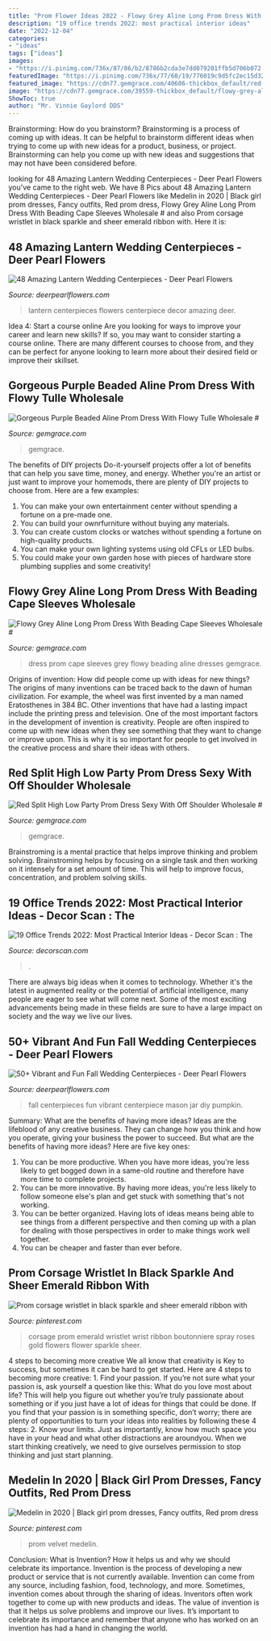 ```yaml
---
title: "Prom Flower Ideas 2022 - Flowy Grey Aline Long Prom Dress With Beading Cape Sleeves Wholesale #"
description: "19 office trends 2022: most practical interior ideas"
date: "2022-12-04"
categories:
- "ideas"
tags: ["ideas"]
images:
- "https://i.pinimg.com/736x/87/86/b2/8786b2cda3e7dd079201ffb5d706b072.jpg"
featuredImage: "https://i.pinimg.com/736x/77/60/19/776019c9d5fc2ec15d3289e8007c7832.jpg"
featured_image: "https://cdn77.gemgrace.com/40606-thickbox_default/red-split-high-low-party-prom-dress-sexy-with-off-shoulder.jpg"
image: "https://cdn77.gemgrace.com/39559-thickbox_default/flowy-grey-aline-long-prom-dress-with-beading-cape-sleeves.jpg"
ShowToc: true
author: "Mr. Vinnie Gaylord DDS"
---
```



Brainstorming: How do you brainstorm?
Brainstorming is a process of coming up with ideas. It can be helpful to brainstorm different ideas when trying to come up with new ideas for a product, business, or project. Brainstorming can help you come up with new ideas and suggestions that may not have been considered before.

	

		
looking for 48 Amazing Lantern Wedding Centerpieces - Deer Pearl Flowers you've came to the right web. We have 8 Pics about 48 Amazing Lantern Wedding Centerpieces - Deer Pearl Flowers like Medelin in 2020 | Black girl prom dresses, Fancy outfits, Red prom dress, Flowy Grey Aline Long Prom Dress With Beading Cape Sleeves Wholesale # and also Prom corsage wristlet in black sparkle and sheer emerald ribbon with. Here it is:
		
    
## 48 Amazing Lantern Wedding Centerpieces - Deer Pearl Flowers

<img loading=lazy src="https://www.deerpearlflowers.com/wp-content/uploads/2015/05/rustic-wedding-decor-ideas-flowers-in-lantern-centerpiece-676x1024.jpg" onerror="this.onerror=null;this.src='https://tse2.mm.bing.net/th?id=OIP.t8Lek8hByVK80xY-WZze0gHaLO&amp;pid=15.1';" alt="48 Amazing Lantern Wedding Centerpieces - Deer Pearl Flowers">

_Source: deerpearlflowers.com_

>lantern centerpieces flowers centerpiece decor amazing deer. 

	

Idea 4: Start a course online
Are you looking for ways to improve your career and learn new skills? If so, you may want to consider starting a course online. There are many different courses to choose from, and they can be perfect for anyone looking to learn more about their desired field or improve their skillset.

    
## Gorgeous Purple Beaded Aline Prom Dress With Flowy Tulle Wholesale #

<img loading=lazy src="https://cdn77.gemgrace.com/43331-thickbox_default/gorgeous-purple-beaded-aline-prom-dress-with-flowy-tulle.jpg" onerror="this.onerror=null;this.src='https://tse1.mm.bing.net/th?id=OIP.R-fOqD1SUTOVmRYbFtYfJAHaJH&amp;pid=15.1';" alt="Gorgeous Purple Beaded Aline Prom Dress With Flowy Tulle Wholesale #">

_Source: gemgrace.com_

>gemgrace. 

	

The benefits of DIY projects
Do-it-yourself projects offer a lot of benefits that can help you save time, money, and energy. Whether you're an artist or just want to improve your homemods, there are plenty of DIY projects to choose from. Here are a few examples: 
1. You can make your own entertainment center without spending a fortune on a pre-made one. 
2. You can build your ownrfurniture without buying any materials. 
3. You can create custom clocks or watches without spending a fortune on high-quality products. 
4. You can make your own lighting systems using old CFLs or LED bulbs. 
5. You could make your own garden hose with pieces of hardware store plumbing supplies and some creativity!

    
## Flowy Grey Aline Long Prom Dress With Beading Cape Sleeves Wholesale #

<img loading=lazy src="https://cdn77.gemgrace.com/39559-thickbox_default/flowy-grey-aline-long-prom-dress-with-beading-cape-sleeves.jpg" onerror="this.onerror=null;this.src='https://tse2.mm.bing.net/th?id=OIP.OKnu31DYaodVfT3JysrqLwHaJH&amp;pid=15.1';" alt="Flowy Grey Aline Long Prom Dress With Beading Cape Sleeves Wholesale #">

_Source: gemgrace.com_

>dress prom cape sleeves grey flowy beading aline dresses gemgrace. 

	

Origins of invention: How did people come up with ideas for new things?
The origins of many inventions can be traced back to the dawn of human civilization. For example, the wheel was first invented by a man named Eratosthenes in 384 BC. Other inventions that have had a lasting impact include the printing press and television. 
One of the most important factors in the development of invention is creativity. People are often inspired to come up with new ideas when they see something that they want to change or improve upon. This is why it is so important for people to get involved in the creative process and share their ideas with others.

    
## Red Split High Low Party Prom Dress Sexy With Off Shoulder Wholesale #

<img loading=lazy src="https://cdn77.gemgrace.com/40606-thickbox_default/red-split-high-low-party-prom-dress-sexy-with-off-shoulder.jpg" onerror="this.onerror=null;this.src='https://tse2.mm.bing.net/th?id=OIP.m21iPsVT5-cjVLrEzjXByAHaJH&amp;pid=15.1';" alt="Red Split High Low Party Prom Dress Sexy With Off Shoulder Wholesale #">

_Source: gemgrace.com_

>gemgrace. 

	

Brainstroming is a mental practice that helps improve thinking and problem solving. Brainstroming helps by focusing on a single task and then working on it intensely for a set amount of time. This will help to improve focus, concentration, and problem solving skills.

    
## 19 Office Trends 2022: Most Practical Interior Ideas - Decor Scan : The

<img loading=lazy src="https://decorscan.com/wp-content/uploads/2021/05/1622218074_298_19-Office-Trends-2022-Most-Practical-Interior-Ideas.jpg" onerror="this.onerror=null;this.src='https://tse2.mm.bing.net/th?id=OIP.gXJlWjJ2kzoC0Pr9utdDXQHaE4&amp;pid=15.1';" alt="19 Office Trends 2022: Most Practical Interior Ideas - Decor Scan : The">

_Source: decorscan.com_

>. 

	

There are always big ideas when it comes to technology. Whether it's the latest in augmented reality or the potential of artificial intelligence, many people are eager to see what will come next. Some of the most exciting advancements being made in these fields are sure to have a large impact on society and the way we live our lives.

    
## 50+ Vibrant And Fun Fall Wedding Centerpieces - Deer Pearl Flowers

<img loading=lazy src="http://www.deerpearlflowers.com/wp-content/uploads/2015/04/DIY-Glitter-mason-jar-fall-wedding-centerpiece-with-pumpkin-and-babys-breath.jpg" onerror="this.onerror=null;this.src='https://tse4.mm.bing.net/th?id=OIP.7fs3y_15DQgZdWwyey18awHaLH&amp;pid=15.1';" alt="50+ Vibrant and Fun Fall Wedding Centerpieces - Deer Pearl Flowers">

_Source: deerpearlflowers.com_

>fall centerpieces fun vibrant centerpiece mason jar diy pumpkin. 

	

Summary: What are the benefits of having more ideas?
Ideas are the lifeblood of any creative business. They can change how you think and how you operate, giving your business the power to succeed. But what are the benefits of having more ideas? Here are five key ones:
1. You can be more productive. When you have more ideas, you're less likely to get bogged down in a same-old routine and therefore have more time to complete projects.
2. You can be more innovative. By having more ideas, you're less likely to follow someone else's plan and get stuck with something that's not working.
3. You can be better organized. Having lots of ideas means being able to see things from a different perspective and then coming up with a plan for dealing with those perspectives in order to make things work well together.
4. You can be cheaper and faster than ever before.

    
## Prom Corsage Wristlet In Black Sparkle And Sheer Emerald Ribbon With

<img loading=lazy src="https://i.pinimg.com/736x/77/60/19/776019c9d5fc2ec15d3289e8007c7832.jpg" onerror="this.onerror=null;this.src='https://tse1.mm.bing.net/th?id=OIP.QNYuSqmHo7H1bErUxV24egHaLJ&amp;pid=15.1';" alt="Prom corsage wristlet in black sparkle and sheer emerald ribbon with">

_Source: pinterest.com_

>corsage prom emerald wristlet wrist ribbon boutonniere spray roses gold flowers flower sparkle sheer. 

	

4 steps to becoming more creative
We all know that creativity is Key to success, but sometimes it can be hard to get started. Here are 4 steps to becoming more creative: 1. Find your passion. If you’re not sure what your passion is, ask yourself a question like this: What do you love most about life? This will help you figure out whether you’re truly passionate about something or if you just have a lot of ideas for things that could be done. If you find that your passion is in something specific, don’t worry; there are plenty of opportunities to turn your ideas into realities by following these 4 steps: 
2. Know your limits. Just as importantly, know how much space you have in your head and what other distractions are aroundyou. When we start thinking creatively, we need to give ourselves permission to stop thinking and just start planning.

    
## Medelin In 2020 | Black Girl Prom Dresses, Fancy Outfits, Red Prom Dress

<img loading=lazy src="https://i.pinimg.com/736x/87/86/b2/8786b2cda3e7dd079201ffb5d706b072.jpg" onerror="this.onerror=null;this.src='https://tse1.mm.bing.net/th?id=OIP.7X_Hz92wrmU2VxgD725K8gHaJ3&amp;pid=15.1';" alt="Medelin in 2020 | Black girl prom dresses, Fancy outfits, Red prom dress">

_Source: pinterest.com_

>prom velvet medelin. 

	

Conclusion: What is Invention? How it helps us and why we should celebrate its importance.
Invention is the process of developing a new product or service that is not currently available. Invention can come from any source, including fashion, food, technology, and more. Sometimes, invention comes about through the sharing of ideas. Inventors often work together to come up with new products and ideas. The value of invention is that it helps us solve problems and improve our lives. It’s important to celebrate its importance and remember that anyone who has worked on an invention has had a hand in changing the world.

